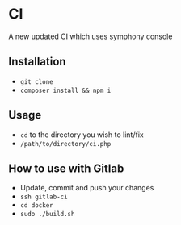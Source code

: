 # CI

A new updated CI which uses symphony console

## Installation

- `git clone`
- `composer install && npm i`

## Usage

- `cd` to the directory you wish to lint/fix
- `/path/to/directory/ci.php`

## How to use with Gitlab

- Update, commit and push your changes
- `ssh gitlab-ci`
- `cd docker`
- `sudo ./build.sh`
